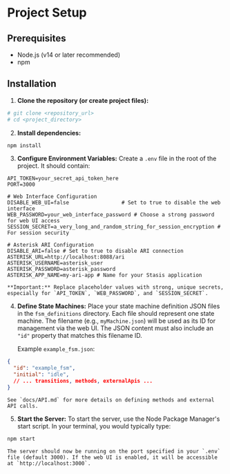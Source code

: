 # Project Setup

## Prerequisites
- Node.js (v14 or later recommended)
- npm

## Installation

1.  **Clone the repository (or create project files):**
```bash
# git clone <repository_url>
# cd <project_directory>
```

2.  **Install dependencies:**
```bash
npm install
```

3.  **Configure Environment Variables:**
    Create a `.env` file in the root of the project.
    It should contain:
```env
API_TOKEN=your_secret_api_token_here
PORT=3000

# Web Interface Configuration
DISABLE_WEB_UI=false                 # Set to true to disable the web interface
WEB_PASSWORD=your_web_interface_password # Choose a strong password for web UI access
SESSION_SECRET=a_very_long_and_random_string_for_session_encryption # For session security

# Asterisk ARI Configuration
DISABLE_ARI=false # Set to true to disable ARI connection
ASTERISK_URL=http://localhost:8088/ari
ASTERISK_USERNAME=asterisk_user
ASTERISK_PASSWORD=asterisk_password
ASTERISK_APP_NAME=my-ari-app # Name for your Stasis application
```
    **Important:** Replace placeholder values with strong, unique secrets, especially for `API_TOKEN`, `WEB_PASSWORD`, and `SESSION_SECRET`.

4.  **Define State Machines:**
    Place your state machine definition JSON files in the `fsm_definitions` directory.
    Each file should represent one state machine. The filename (e.g., `myMachine.json`) will be used as its ID for management via the web UI. The JSON content must also include an `"id"` property that matches this filename ID.

    Example `example_fsm.json`:
```json
{
  "id": "example_fsm",
  "initial": "idle",
  // ... transitions, methods, externalApis ...
}
```
    See `docs/API.md` for more details on defining methods and external API calls.

5.  **Start the Server:**
    To start the server, use the Node Package Manager's start script.
    In your terminal, you would typically type:
```bash
npm start
```
    The server should now be running on the port specified in your `.env` file (default 3000). If the web UI is enabled, it will be accessible at `http://localhost:3000`.
